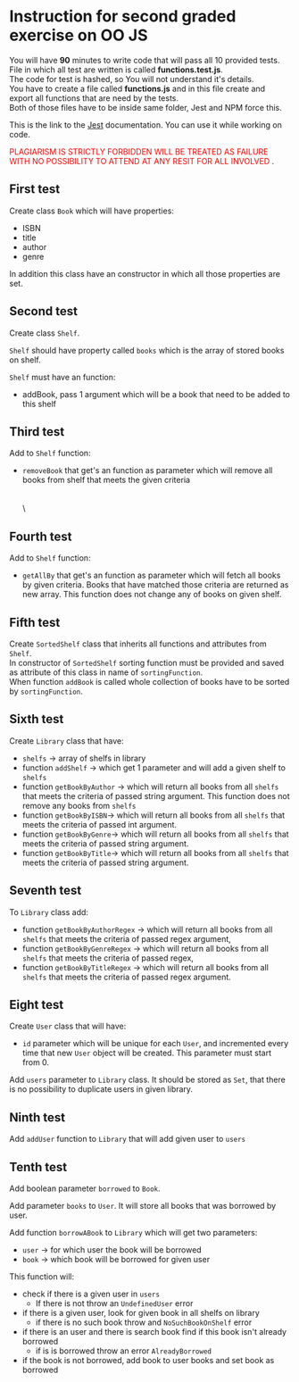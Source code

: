 # Instruction for second graded exercise on OO JS
You will have **90** minutes to write code that will pass all 10 provided tests. \
File in which all test are written is called **functions.test.js**.\
The code for test is hashed, so You will not understand it's details. \
You have to create a file called **functions.js** and in this file create and export all functions that are need by the tests.\
Both of those files have to be inside same folder, Jest and NPM force this.

This is the link to the [Jest](https://jestjs.io/docs/getting-started) documentation. You can use it while working on code.

<span style="color:red">PLAGIARISM IS STRICTLY FORBIDDEN WILL BE TREATED AS FAILURE WITH NO POSSIBILITY TO ATTEND AT ANY RESIT FOR ALL INVOLVED </span>.

## First test
Create class ``Book`` which will have properties:

* ISBN
* title
* author
* genre

In addition this class have an constructor in which all those properties are set.

## Second test
Create class ``Shelf``.

``Shelf`` should have property called ``books`` which is the array of stored books on shelf.

``Shelf`` must have an function:

* addBook, pass 1 argument which will be a book that need to be added to this shelf

## Third test
Add to ``Shelf`` function:

* ``removeBook`` that get's an function as parameter which will remove all books from shelf that meets the given criteria
\
\
\
\



## Fourth test
Add to ``Shelf`` function:

* ``getAllBy`` that get's an function as parameter which will fetch all books by given criteria. Books that have matched those criteria are returned as new array. This function does not change any of books on given shelf.

## Fifth test
Create ``SortedShelf`` class that inherits all functions and attributes from ``Shelf``.\
In constructor of ``SortedShelf`` sorting function must be provided and saved as attribute of this class in name of ``sortingFunction``.\
When function ``addBook`` is called whole collection of books have to be sorted by ``sortingFunction``.

## Sixth test
Create ``Library`` class that have:

* ``shelfs`` -> array of shelfs in library
* function ``addShelf`` -> which get 1 parameter and will add a given shelf to ``shelfs``
* function ``getBookByAuthor`` -> which will return all books from all ``shelfs`` that meets the criteria of passed string argument. This function does not remove any books from ``shelfs``
* function ``getBookByISBN``-> which will return all books from all ``shelfs`` that meets the criteria of passed int argument. 
* function ``getBookByGenre``-> which will return all books from all ``shelfs`` that meets the criteria of passed string argument. 
* function ``getBookByTitle``-> which will return all books from all ``shelfs`` that meets the criteria of passed string argument. 

## Seventh test
To ``Library`` class add:

* function ``getBookByAuthorRegex`` -> which will return all books from all ``shelfs`` that meets the criteria of passed regex argument,
* function ``getBookByGenreRegex`` -> which will return all books from all ``shelfs`` that meets the criteria of passed regex,
* function ``getBookByTitleRegex`` -> which will return all books from all ``shelfs`` that meets the criteria of passed regex argument.

## Eight test
Create ``User`` class that will have:

* ``id`` parameter which will be unique for each ``User``, and incremented every time that new ``User`` object will be created. This parameter must start from 0.

Add ``users`` parameter to ``Library`` class. It should be stored as ``Set``, that there is no possibility to duplicate users in given library.

## Ninth test
Add ``addUser`` function to ``Library`` that will add given user to ``users``

## Tenth test
Add boolean parameter ``borrowed`` to ``Book``.

Add parameter ``books`` to ``User``. It will store all books that was borrowed by user.

Add function ``borrowABook`` to ``Library`` which will get two parameters:

* ``user`` -> for which user the book will be borrowed
* ``book`` -> which book will be borrowed for given user

This function will:

* check if there is a given user in ``users``
  * If there is not throw an ``UndefinedUser`` error
* if there is a given user, look for given book in all shelfs on library
  * if there is no such book throw and ``NoSuchBookOnShelf`` error
* if there is an user and there is search book find if this book isn't already borrowed
  * if is is borrowed throw an error ``AlreadyBorrowed``
* if the book is not borrowed, add book to user books and set book as borrowed
